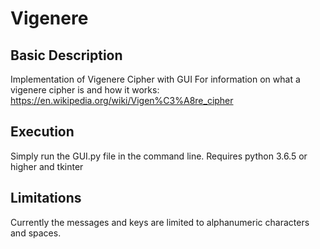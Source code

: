 # Vigenere
## Basic Description
Implementation of Vigenere Cipher with GUI
For information on what a vigenere cipher is and how it works:
https://en.wikipedia.org/wiki/Vigen%C3%A8re_cipher

## Execution
Simply run the GUI.py file in the command line. Requires python 3.6.5 or higher and tkinter

## Limitations
Currently the messages and keys are limited to alphanumeric characters and spaces.
